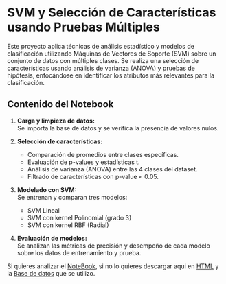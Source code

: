 
# SVM y Selección de Características usando Pruebas Múltiples

Este proyecto aplica técnicas de análisis estadístico y modelos de clasificación utilizando Máquinas de Vectores de Soporte (SVM) sobre un conjunto de datos con múltiples clases. Se realiza una selección de características usando análisis de varianza (ANOVA) y pruebas de hipótesis, enfocándose en identificar los atributos más relevantes para la clasificación.

## Contenido del Notebook

1. **Carga y limpieza de datos:**  
   Se importa la base de datos y se verifica la presencia de valores nulos.

2. **Selección de características:**  
   - Comparación de promedios entre clases específicas.
   - Evaluación de p-values y estadísticas t.
   - Análisis de varianza (ANOVA) entre las 4 clases del dataset.
   - Filtrado de características con p-value < 0.05.

3. **Modelado con SVM:**  
   Se entrenan y comparan tres modelos:
   - SVM Lineal  
   - SVM con kernel Polinomial (grado 3)  
   - SVM con kernel RBF (Radial)

4. **Evaluación de modelos:**  
   Se analizan las métricas de precisión y desempeño de cada modelo sobre los datos de entrenamiento y prueba.


Si quieres analizar el [NoteBook](./SVMyMultipleTesting.ipynb), si no lo quieres descargar aqui en [HTML](./SVMyMultipleTesting.html) y la [Base de datos](./Khan.csv) que se utilizo.
